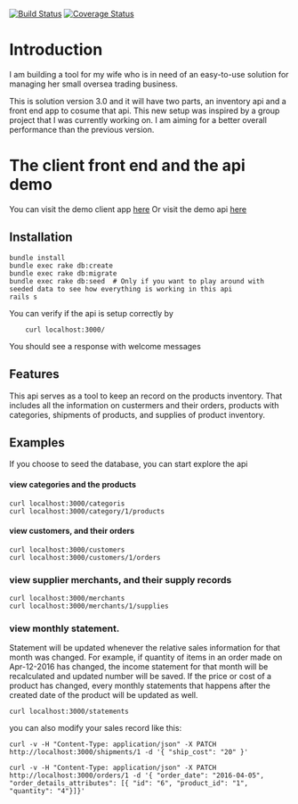 [![Build Status](https://travis-ci.org/ypan887/inventory_api.svg?branch=master)](https://travis-ci.org/ypan887/inventoy_api)
[![Coverage Status](https://coveralls.io/repos/github/ypan887/inventoy_api/badge.svg?branch=master)](https://coveralls.io/github/ypan887/inventoy_api?branch=master)

# Introduction

I am building a tool for my wife who is in need of an easy-to-use solution for managing her small oversea trading business.

This is solution version 3.0 and it will have two parts, an inventory api and a front end app to cosume that api. This new setup was inspired by a group project that I was currently working on. I am aiming for a better overall performance than the previous version.

# The client front end and the api demo

You can visit the demo client app [here](https://inv-client.herokuapp.com/)
Or visit the demo api [here](http://52.37.73.85/)

## Installation

```
bundle install
bundle exec rake db:create
bundle exec rake db:migrate
bundle exec rake db:seed  # Only if you want to play around with seeded data to see how everything is working in this api
rails s
```

You can verify if the api is setup correctly by 

```
    curl localhost:3000/
```

You should see a response with welcome messages

## Features
This api serves as a tool to keep an record on the products inventory. That includes all the information on custermers and their orders, products with categories, shipments of products, and supplies of product inventory.

## Examples

If you choose to seed the database, you can start explore the api

#### view categories and the products
```
curl localhost:3000/categoris
curl localhost:3000/category/1/products
```

#### view customers, and their orders

```
curl localhost:3000/customers
curl localhost:3000/customers/1/orders
```

### view supplier merchants, and their supply records
```
curl localhost:3000/merchants
curl localhost:3000/merchants/1/supplies
```

### view monthly statement. 
Statement will be updated whenever the relative sales information for that month was changed. For example, if quantity of items in an order made on Apr-12-2016 has changed, the income statement for that month will be recalculated and updated number will be saved. If the price or cost of a product has changed, every monthly statements that happens after the created date of the product will be updated as well.

```
curl localhost:3000/statements
```

you can also modify your sales record like this:
```
curl -v -H "Content-Type: application/json" -X PATCH http://localhost:3000/shipments/1 -d '{ "ship_cost": "20" }'

curl -v -H "Content-Type: application/json" -X PATCH http://localhost:3000/orders/1 -d '{ "order_date": "2016-04-05", "order_details_attributes": [{ "id": "6", "product_id": "1", "quantity": "4"}]}'
```
